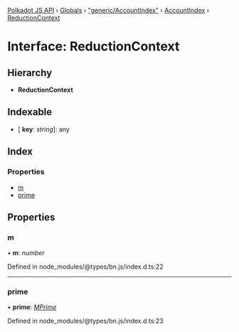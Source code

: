 [Polkadot JS API](../README.md) › [Globals](../globals.md) › ["generic/AccountIndex"](../modules/_generic_accountindex_.md) › [AccountIndex](../classes/_generic_accountindex_.accountindex.md) › [ReductionContext](_generic_accountindex_.accountindex.reductioncontext.md)

# Interface: ReductionContext

## Hierarchy

* **ReductionContext**

## Indexable

* \[ **key**: *string*\]: any

## Index

### Properties

* [m](_generic_accountindex_.accountindex.reductioncontext.md#m)
* [prime](_generic_accountindex_.accountindex.reductioncontext.md#prime)

## Properties

###  m

• **m**: *number*

Defined in node_modules/@types/bn.js/index.d.ts:22

___

###  prime

• **prime**: *[MPrime](_codec_uint_.uint.mprime.md)*

Defined in node_modules/@types/bn.js/index.d.ts:23
